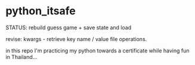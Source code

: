 # python_itsafe

STATUS: rebuild guess game + save state and load

revise:
kwargs - retrieve key name / value
file operations.

in this repo I'm practicing my python towards a certificate while having fun in Thailand...